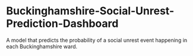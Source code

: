 # Buckinghamshire-Social-Unrest-Prediction-Dashboard
 A model that predicts the probability of a social unrest event happening in each Buckinghamshire ward.
